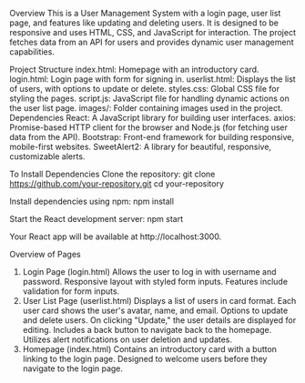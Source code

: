 Overview
This is a User Management System with a login page, user list page, and features like updating and deleting users. It is designed to be responsive and uses HTML, CSS, and JavaScript for interaction. The project fetches data from an API for users and provides dynamic user management capabilities.

Project Structure
index.html: Homepage with an introductory card.
login.html: Login page with form for signing in.
userlist.html: Displays the list of users, with options to update or delete.
styles.css: Global CSS file for styling the pages.
script.js: JavaScript file for handling dynamic actions on the user list page.
images/: Folder containing images used in the project.
Dependencies
React: A JavaScript library for building user interfaces.
axios: Promise-based HTTP client for the browser and Node.js (for fetching user data from the API).
Bootstrap: Front-end framework for building responsive, mobile-first websites.
SweetAlert2: A library for beautiful, responsive, customizable alerts.

To Install Dependencies
Clone the repository:
git clone https://github.com/your-repository.git
cd your-repository

Install dependencies using npm:
npm install

Start the React development server:
npm start

Your React app will be available at http://localhost:3000.

Overview of Pages
1. Login Page (login.html)
Allows the user to log in with username and password.
Responsive layout with styled form inputs.
Features include validation for form inputs.
2. User List Page (userlist.html)
Displays a list of users in card format.
Each user card shows the user's avatar, name, and email.
Options to update and delete users. On clicking "Update," the user details are displayed for editing.
Includes a back button to navigate back to the homepage.
Utilizes alert notifications on user deletion and updates.
3. Homepage (index.html)
Contains an introductory card with a button linking to the login page.
Designed to welcome users before they navigate to the login page.
